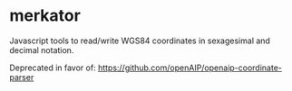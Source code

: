 merkator
======================================

Javascript tools to read/write WGS84 coordinates in sexagesimal and decimal notation.

Deprecated in favor of: https://github.com/openAIP/openaip-coordinate-parser
